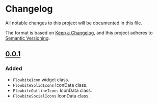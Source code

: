 # Changelog

All notable changes to this project will be documented in this file.

The format is based on [Keep a Changelog](https://keepachangelog.com/en/1.0.0/),
and this project adheres to [Semantic Versioning](https://semver.org/spec/v2.0.0.html).

## [0.0.1]
### Added
* `FlowbiteIcon` widget class.
* `FlowbiteSolidIcons` IconData class.
* `FlowbiteOutlineIcons` IconData class.
* `FlowbiteSocialIcons` IconData class.

[Unreleased]: https://github.com/hanmajid/flowbite_icons/compare/v0.0.1...dev
[0.0.1]: https://github.com/hanmajid/flowbite_icons/releases/tag/v0.0.1